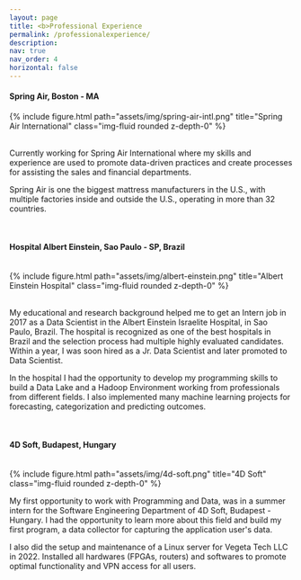 ```yaml
---
layout: page
title: <b>Professional Experience
permalink: /professionalexperience/
description: 
nav: true
nav_order: 4
horizontal: false
---
```


#### Spring Air, Boston - MA

<div class="row justify-content-sm-center">
    <div class="col-sm-4 mt-3 mt-md-5">
        {% include figure.html path="assets/img/spring-air-intl.png" title="Spring Air International" class="img-fluid rounded z-depth-0" %}
    </div>
</div>

<br>

Currently working for Spring Air International where my skills and experience are used to promote data-driven practices and create processes for assisting the sales and financial departments.

Spring Air is one the biggest mattress manufacturers in the U.S., with multiple factories inside and outside the U.S., operating in more than 32 countries.

<br>

#### Hospital Albert Einstein, Sao Paulo - SP, Brazil

<br>

<div class="row justify-content-sm-center">
    <div class="col-sm-3 mt-3 mt-md-0">
        {% include figure.html path="assets/img/albert-einstein.png" title="Albert Einstein Hospital" class="img-fluid rounded z-depth-0" %}
    </div>
</div>

<br>

My educational and research background helped me to get an Intern job in 2017 as a Data Scientist in the Albert Einstein Israelite Hospital, in Sao Paulo, Brazil. The hospital is recognized as one of the best hospitals in Brazil and the selection process had multiple highly evaluated candidates. Within a year, I was soon hired as a Jr. Data Scientist and later promoted to Data Scientist.  

In the hospital I had the opportunity to develop my programming skills to build a Data Lake and a Hadoop Environment working from professionals from different fields. I also implemented many machine learning projects for forecasting, categorization and predicting outcomes.

<br>

#### 4D Soft, Budapest, Hungary

<br>

<div class="row justify-content-sm-center">
    <div class="col-sm-2 mt-3 mt-md-0">
        {% include figure.html path="assets/img/4d-soft.png" title="4D Soft" class="img-fluid rounded z-depth-0" %}
    </div>
</div>

My first opportunity to work with Programming and Data, was in a summer intern for the Software Engineering Department of 4D Soft, Budapest - Hungary. I had the opportunity to learn more about this field and build my first program, a data collector for capturing the application user's data.

I also did the setup and maintenance of a Linux server for Vegeta Tech LLC in 2022.
Installed all hardwares (FPGAs, routers) and softwares to promote optimal functionality and VPN access for all users.